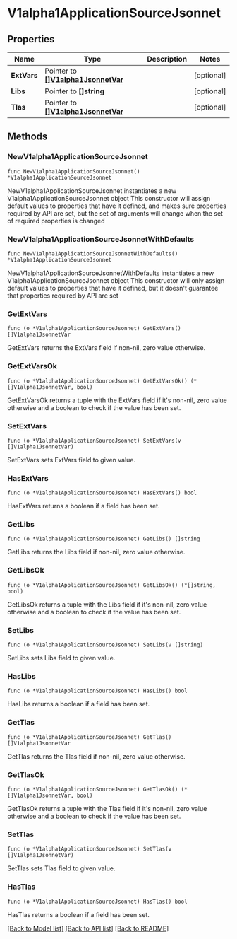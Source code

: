 # V1alpha1ApplicationSourceJsonnet

## Properties

Name | Type | Description | Notes
------------ | ------------- | ------------- | -------------
**ExtVars** | Pointer to [**[]V1alpha1JsonnetVar**](V1alpha1JsonnetVar.md) |  | [optional] 
**Libs** | Pointer to **[]string** |  | [optional] 
**Tlas** | Pointer to [**[]V1alpha1JsonnetVar**](V1alpha1JsonnetVar.md) |  | [optional] 

## Methods

### NewV1alpha1ApplicationSourceJsonnet

`func NewV1alpha1ApplicationSourceJsonnet() *V1alpha1ApplicationSourceJsonnet`

NewV1alpha1ApplicationSourceJsonnet instantiates a new V1alpha1ApplicationSourceJsonnet object
This constructor will assign default values to properties that have it defined,
and makes sure properties required by API are set, but the set of arguments
will change when the set of required properties is changed

### NewV1alpha1ApplicationSourceJsonnetWithDefaults

`func NewV1alpha1ApplicationSourceJsonnetWithDefaults() *V1alpha1ApplicationSourceJsonnet`

NewV1alpha1ApplicationSourceJsonnetWithDefaults instantiates a new V1alpha1ApplicationSourceJsonnet object
This constructor will only assign default values to properties that have it defined,
but it doesn't guarantee that properties required by API are set

### GetExtVars

`func (o *V1alpha1ApplicationSourceJsonnet) GetExtVars() []V1alpha1JsonnetVar`

GetExtVars returns the ExtVars field if non-nil, zero value otherwise.

### GetExtVarsOk

`func (o *V1alpha1ApplicationSourceJsonnet) GetExtVarsOk() (*[]V1alpha1JsonnetVar, bool)`

GetExtVarsOk returns a tuple with the ExtVars field if it's non-nil, zero value otherwise
and a boolean to check if the value has been set.

### SetExtVars

`func (o *V1alpha1ApplicationSourceJsonnet) SetExtVars(v []V1alpha1JsonnetVar)`

SetExtVars sets ExtVars field to given value.

### HasExtVars

`func (o *V1alpha1ApplicationSourceJsonnet) HasExtVars() bool`

HasExtVars returns a boolean if a field has been set.

### GetLibs

`func (o *V1alpha1ApplicationSourceJsonnet) GetLibs() []string`

GetLibs returns the Libs field if non-nil, zero value otherwise.

### GetLibsOk

`func (o *V1alpha1ApplicationSourceJsonnet) GetLibsOk() (*[]string, bool)`

GetLibsOk returns a tuple with the Libs field if it's non-nil, zero value otherwise
and a boolean to check if the value has been set.

### SetLibs

`func (o *V1alpha1ApplicationSourceJsonnet) SetLibs(v []string)`

SetLibs sets Libs field to given value.

### HasLibs

`func (o *V1alpha1ApplicationSourceJsonnet) HasLibs() bool`

HasLibs returns a boolean if a field has been set.

### GetTlas

`func (o *V1alpha1ApplicationSourceJsonnet) GetTlas() []V1alpha1JsonnetVar`

GetTlas returns the Tlas field if non-nil, zero value otherwise.

### GetTlasOk

`func (o *V1alpha1ApplicationSourceJsonnet) GetTlasOk() (*[]V1alpha1JsonnetVar, bool)`

GetTlasOk returns a tuple with the Tlas field if it's non-nil, zero value otherwise
and a boolean to check if the value has been set.

### SetTlas

`func (o *V1alpha1ApplicationSourceJsonnet) SetTlas(v []V1alpha1JsonnetVar)`

SetTlas sets Tlas field to given value.

### HasTlas

`func (o *V1alpha1ApplicationSourceJsonnet) HasTlas() bool`

HasTlas returns a boolean if a field has been set.


[[Back to Model list]](../README.md#documentation-for-models) [[Back to API list]](../README.md#documentation-for-api-endpoints) [[Back to README]](../README.md)


